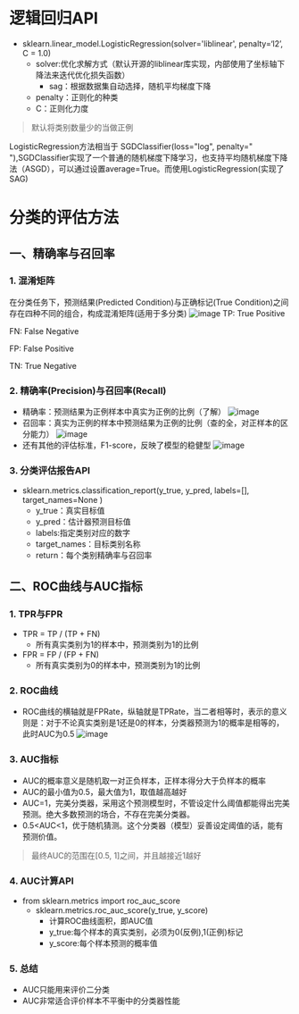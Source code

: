 # 逻辑回归API
* sklearn.linear_model.LogisticRegression(solver='liblinear', penalty=‘l2’, C = 1.0)
    * solver:优化求解方式（默认开源的liblinear库实现，内部使用了坐标轴下降法来迭代优化损失函数）
        * sag：根据数据集自动选择，随机平均梯度下降
    * penalty：正则化的种类
    * C：正则化力度

> 默认将类别数量少的当做正例

LogisticRegression方法相当于 SGDClassifier(loss="log", penalty=" "),SGDClassifier实现了一个普通的随机梯度下降学习，也支持平均随机梯度下降法（ASGD），可以通过设置average=True。而使用LogisticRegression(实现了SAG)

# 分类的评估方法
## 一、精确率与召回率
### 1. 混淆矩阵
在分类任务下，预测结果(Predicted Condition)与正确标记(True Condition)之间存在四种不同的组合，构成混淆矩阵(适用于多分类)
![image](https://dakastatic.oss-cn-beijing.aliyuncs.com/hanqun/%E6%B7%B7%E6%B7%86%E7%9F%A9%E9%98%B5.png)
TP: True Positive

FN: False Negative

FP: False Positive

TN: True Negative

### 2. 精确率(Precision)与召回率(Recall)
* 精确率：预测结果为正例样本中真实为正例的比例（了解）
![image](https://dakastatic.oss-cn-beijing.aliyuncs.com/hanqun/%E7%B2%BE%E7%A1%AE%E7%8E%87.png)
* 召回率：真实为正例的样本中预测结果为正例的比例（查的全，对正样本的区分能力）
![image](https://dakastatic.oss-cn-beijing.aliyuncs.com/hanqun/%E5%8F%AC%E5%9B%9E%E7%8E%87.png)
* 还有其他的评估标准，F1-score，反映了模型的稳健型
![image](https://dakastatic.oss-cn-beijing.aliyuncs.com/hanqun/F1.png)
### 3. 分类评估报告API
* sklearn.metrics.classification_report(y_true, y_pred, labels=[], target_names=None )
    * y_true：真实目标值
    * y_pred：估计器预测目标值
    * labels:指定类别对应的数字
    * target_names：目标类别名称
    * return：每个类别精确率与召回率
## 二、ROC曲线与AUC指标
### 1. TPR与FPR
* TPR = TP / (TP + FN)
    * 所有真实类别为1的样本中，预测类别为1的比例
* FPR = FP / (FP + FN)
    * 所有真实类别为0的样本中，预测类别为1的比例
### 2. ROC曲线
* ROC曲线的横轴就是FPRate，纵轴就是TPRate，当二者相等时，表示的意义则是：对于不论真实类别是1还是0的样本，分类器预测为1的概率是相等的，此时AUC为0.5
![image](https://dakastatic.oss-cn-beijing.aliyuncs.com/hanqun/ROC.png)
### 3. AUC指标
* AUC的概率意义是随机取一对正负样本，正样本得分大于负样本的概率
* AUC的最小值为0.5，最大值为1，取值越高越好
* AUC=1，完美分类器，采用这个预测模型时，不管设定什么阈值都能得出完美预测。绝大多数预测的场合，不存在完美分类器。
* 0.5<AUC<1，优于随机猜测。这个分类器（模型）妥善设定阈值的话，能有预测价值。
> 最终AUC的范围在[0.5, 1]之间，并且越接近1越好
### 4. AUC计算API
* from sklearn.metrics import roc_auc_score
    * sklearn.metrics.roc_auc_score(y_true, y_score)
        * 计算ROC曲线面积，即AUC值
        * y_true:每个样本的真实类别，必须为0(反例),1(正例)标记
        * y_score:每个样本预测的概率值
### 5. 总结
* AUC只能用来评价二分类
* AUC非常适合评价样本不平衡中的分类器性能